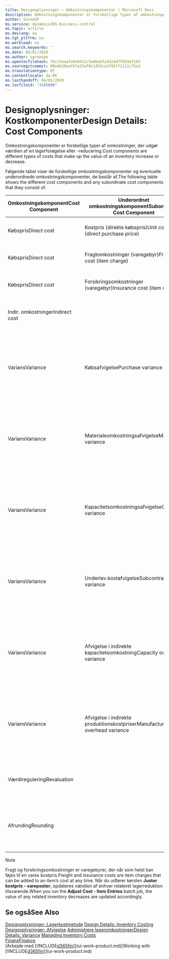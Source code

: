 ```yaml
---
title: Designoplysninger – Omkostningskomponenter | Microsoft Docs
description: Omkostningskomponenter er forskellige typer af omkostninger, der udgør værdien af en lagerforøgelse eller -reducering.
author: SorenGP
ms.service: dynamics365-business-central
ms.topic: article
ms.devlang: na
ms.tgt_pltfrm: na
ms.workload: na
ms.search.keywords: ''
ms.date: 04/01/2020
ms.author: sgroespe
ms.openlocfilehash: 7bcc5eaafdde8412c5e6bebfa3d24d7f033ef193
ms.sourcegitcommit: 88e4b30eaf6fa32af0c1452ce2f85ff1111c75e2
ms.translationtype: HT
ms.contentlocale: da-DK
ms.lasthandoff: 04/01/2020
ms.locfileid: "3185608"
---
```

# <a name="design-details-cost-components"></a><span data-ttu-id="dc25d-103">Designoplysninger: Kostkomponenter</span><span class="sxs-lookup"><span data-stu-id="dc25d-103">Design Details: Cost Components</span></span>
<span data-ttu-id="dc25d-104">Omkostningskomponenter er forskellige typer af omkostninger, der udgør værdien af en lagerforøgelse eller -reducering.</span><span class="sxs-lookup"><span data-stu-id="dc25d-104">Cost components are different types of costs that make up the value of an inventory increase or decrease.</span></span>  

 <span data-ttu-id="dc25d-105">Følgende tabel viser de forskellige omkostningskomponenter og eventuelle underordnede omkostningskomponenter, de består af.</span><span class="sxs-lookup"><span data-stu-id="dc25d-105">The following table shows the different cost components and any subordinate cost components that they consist of.</span></span>  

|<span data-ttu-id="dc25d-106">Omkostningskomponent</span><span class="sxs-lookup"><span data-stu-id="dc25d-106">Cost Component</span></span>|<span data-ttu-id="dc25d-107">Underordnet omkostningskomponent</span><span class="sxs-lookup"><span data-stu-id="dc25d-107">Subordinate Cost Component</span></span>|<span data-ttu-id="dc25d-108">Beskrivelse</span><span class="sxs-lookup"><span data-stu-id="dc25d-108">Description</span></span>|  
|--------------------|--------------------------------|---------------------------------------|  
|<span data-ttu-id="dc25d-109">Købspris</span><span class="sxs-lookup"><span data-stu-id="dc25d-109">Direct cost</span></span>|<span data-ttu-id="dc25d-110">Kostpris (direkte købspris)</span><span class="sxs-lookup"><span data-stu-id="dc25d-110">Unit cost (direct purchase price)</span></span>|<span data-ttu-id="dc25d-111">Kostpris, som kan spores direkte til et kostobjekt.</span><span class="sxs-lookup"><span data-stu-id="dc25d-111">Cost that can be traced to a cost object.</span></span>|  
|<span data-ttu-id="dc25d-112">Købspris</span><span class="sxs-lookup"><span data-stu-id="dc25d-112">Direct cost</span></span>|<span data-ttu-id="dc25d-113">Fragtomkostninger (varegebyr)</span><span class="sxs-lookup"><span data-stu-id="dc25d-113">Freight cost (item charge)</span></span>|<span data-ttu-id="dc25d-114">Kostpris, som kan spores direkte til et kostobjekt.</span><span class="sxs-lookup"><span data-stu-id="dc25d-114">Cost that can be traced to a cost object.</span></span>|  
|<span data-ttu-id="dc25d-115">Købspris</span><span class="sxs-lookup"><span data-stu-id="dc25d-115">Direct cost</span></span>|<span data-ttu-id="dc25d-116">Forsikringsomkostninger (varegebyr)</span><span class="sxs-lookup"><span data-stu-id="dc25d-116">Insurance cost (item charge)</span></span>|<span data-ttu-id="dc25d-117">Kostpris, som kan spores direkte til et kostobjekt.</span><span class="sxs-lookup"><span data-stu-id="dc25d-117">Cost that can be traced to a cost object.</span></span>|  
|<span data-ttu-id="dc25d-118">Indir. omkostninger</span><span class="sxs-lookup"><span data-stu-id="dc25d-118">Indirect cost</span></span>||<span data-ttu-id="dc25d-119">Kostpris, som kan spores til et omkostningsemne.</span><span class="sxs-lookup"><span data-stu-id="dc25d-119">Cost that cannot be traced to a cost object.</span></span>|  
|<span data-ttu-id="dc25d-120">Varians</span><span class="sxs-lookup"><span data-stu-id="dc25d-120">Variance</span></span>|<span data-ttu-id="dc25d-121">Købsafvigelse</span><span class="sxs-lookup"><span data-stu-id="dc25d-121">Purchase variance</span></span>|<span data-ttu-id="dc25d-122">Forskellen mellem faktiske kostpriser og standardkostpriser, som kun bogføres for varer ved hjælp af kostmetoden **Standard** .</span><span class="sxs-lookup"><span data-stu-id="dc25d-122">The difference between actual and standard costs, which is only posted for items using the **Standard** costing method.</span></span>|  
|<span data-ttu-id="dc25d-123">Varians</span><span class="sxs-lookup"><span data-stu-id="dc25d-123">Variance</span></span>|<span data-ttu-id="dc25d-124">Materialeomkostningsafvigelse</span><span class="sxs-lookup"><span data-stu-id="dc25d-124">Material variance</span></span>|<span data-ttu-id="dc25d-125">Forskellen mellem faktiske kostpriser og standardkostpriser, som kun bogføres for varer ved hjælp af kostmetoden **Standard** .</span><span class="sxs-lookup"><span data-stu-id="dc25d-125">The difference between actual and standard costs, which is only posted for items using the **Standard** costing method.</span></span>|  
|<span data-ttu-id="dc25d-126">Varians</span><span class="sxs-lookup"><span data-stu-id="dc25d-126">Variance</span></span>|<span data-ttu-id="dc25d-127">Kapacitetsomkostningsafvigelse</span><span class="sxs-lookup"><span data-stu-id="dc25d-127">Capacity variance</span></span>|<span data-ttu-id="dc25d-128">Forskellen mellem faktiske kostpriser og standardkostpriser, som kun bogføres for varer ved hjælp af kostmetoden **Standard** .</span><span class="sxs-lookup"><span data-stu-id="dc25d-128">The difference between actual and standard costs, which is only posted for items using the **Standard** costing method.</span></span>|  
|<span data-ttu-id="dc25d-129">Varians</span><span class="sxs-lookup"><span data-stu-id="dc25d-129">Variance</span></span>|<span data-ttu-id="dc25d-130">Underlev.kostafvigelse</span><span class="sxs-lookup"><span data-stu-id="dc25d-130">Subcontracted variance</span></span>|<span data-ttu-id="dc25d-131">Forskellen mellem faktiske kostpriser og standardkostpriser, som kun bogføres for varer ved hjælp af kostmetoden **Standard** .</span><span class="sxs-lookup"><span data-stu-id="dc25d-131">The difference between actual and standard costs, which is only posted for items using the **Standard** costing method.</span></span>|  
|<span data-ttu-id="dc25d-132">Varians</span><span class="sxs-lookup"><span data-stu-id="dc25d-132">Variance</span></span>|<span data-ttu-id="dc25d-133">Afvigelse i indirekte kapacitetsomkostning</span><span class="sxs-lookup"><span data-stu-id="dc25d-133">Capacity overhead variance</span></span>|<span data-ttu-id="dc25d-134">Forskellen mellem faktiske kostpriser og standardkostpriser, som kun bogføres for varer ved hjælp af kostmetoden **Standard** .</span><span class="sxs-lookup"><span data-stu-id="dc25d-134">The difference between actual and standard costs, which is only posted for items using the **Standard** costing method.</span></span>|  
|<span data-ttu-id="dc25d-135">Varians</span><span class="sxs-lookup"><span data-stu-id="dc25d-135">Variance</span></span>|<span data-ttu-id="dc25d-136">Afvigelse i indirekte produktionskostpriser</span><span class="sxs-lookup"><span data-stu-id="dc25d-136">Manufacturing overhead variance</span></span>|<span data-ttu-id="dc25d-137">Forskellen mellem faktiske kostpriser og standardkostpriser, som kun bogføres for varer ved hjælp af kostmetoden **Standard** .</span><span class="sxs-lookup"><span data-stu-id="dc25d-137">The difference between actual and standard costs, which is only posted for items using the **Standard** costing method.</span></span>|  
|<span data-ttu-id="dc25d-138">Værdiregulering</span><span class="sxs-lookup"><span data-stu-id="dc25d-138">Revaluation</span></span>||<span data-ttu-id="dc25d-139">En afskrivning eller opskrivning af den aktuelle lagerværdi.</span><span class="sxs-lookup"><span data-stu-id="dc25d-139">A depreciation or appreciation of the current inventory value.</span></span>|  
|<span data-ttu-id="dc25d-140">Afrunding</span><span class="sxs-lookup"><span data-stu-id="dc25d-140">Rounding</span></span>||<span data-ttu-id="dc25d-141">Restværdier som følge af beregningsmetoden for værdiansættelsen af lagerreduktioner.</span><span class="sxs-lookup"><span data-stu-id="dc25d-141">Residuals caused by the way in which valuation of inventory decreases are calculated.</span></span>|  

> [!NOTE]  
>  <span data-ttu-id="dc25d-142">Fragt og forsikringsomkostninger er varegebyrer, der når som helst kan føjes til en vares kostpris.</span><span class="sxs-lookup"><span data-stu-id="dc25d-142">Freight and insurance costs are item charges that can be added to an item’s cost at any time.</span></span> <span data-ttu-id="dc25d-143">Når du udfører kørslen **Juster kostpris - vareposter**, opdateres værdien af enhver relateret lagerreduktion tilsvarende.</span><span class="sxs-lookup"><span data-stu-id="dc25d-143">When you run the **Adjust Cost - Item Entries** batch job, the value of any related inventory decreases are updated accordingly.</span></span>  

## <a name="see-also"></a><span data-ttu-id="dc25d-144">Se også</span><span class="sxs-lookup"><span data-stu-id="dc25d-144">See Also</span></span>  
 <span data-ttu-id="dc25d-145">[Designoplysninger: Lagerkostmetode](design-details-inventory-costing.md) </span><span class="sxs-lookup"><span data-stu-id="dc25d-145">[Design Details: Inventory Costing](design-details-inventory-costing.md) </span></span>  
 <span data-ttu-id="dc25d-146">[Designoplysninger: Afvigelse](design-details-variance.md) [Administrere lageromkostninger](finance-manage-inventory-costs.md)</span><span class="sxs-lookup"><span data-stu-id="dc25d-146">[Design Details: Variance](design-details-variance.md) [Managing Inventory Costs](finance-manage-inventory-costs.md)</span></span>  
 [<span data-ttu-id="dc25d-147">Finans</span><span class="sxs-lookup"><span data-stu-id="dc25d-147">Finance</span></span>](finance.md)  
 <span data-ttu-id="dc25d-148">[Arbejde med [!INCLUDE[d365fin](includes/d365fin_md.md)]](ui-work-product.md)</span><span class="sxs-lookup"><span data-stu-id="dc25d-148">[Working with [!INCLUDE[d365fin](includes/d365fin_md.md)]](ui-work-product.md)</span></span>  

